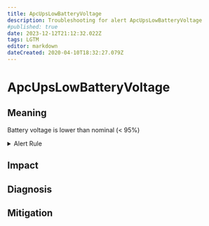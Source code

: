 ```yaml
---
title: ApcUpsLowBatteryVoltage
description: Troubleshooting for alert ApcUpsLowBatteryVoltage
#published: true
date: 2023-12-12T21:12:32.022Z
tags: LGTM
editor: markdown
dateCreated: 2020-04-10T18:32:27.079Z
---
```


# ApcUpsLowBatteryVoltage

## Meaning
[//]: # "Short paragraph that explains what the alert means"
Battery voltage is lower than nominal (< 95%)

<details>
  <summary>Alert Rule</summary>

  ```yaml
alert: ApcUpsLowBatteryVoltage
expr: (apcupsd_battery_volts / apcupsd_battery_nominal_volts) < 0.95
for: 0m
labels:
    severity: warning
annotations:
    summary: APC UPS low battery voltage (instance {{ $labels.instance }})
    description: |-
        Battery voltage is lower than nominal (< 95%)
          VALUE = {{ $value }}
          LABELS = {{ $labels }}
    runbook: https://github.com/srerun/prometheus-alerts/content/runbooks/ApcUpsLowBatteryVoltage

  ```
</details>


## Impact
[//]: # "What could / will happen if the alert is not addressed"



## Diagnosis
[//]: # "Steps to take to identify the cause of the problem"



## Mitigation
[//]: # "The steps necessary to resolve the alert"
